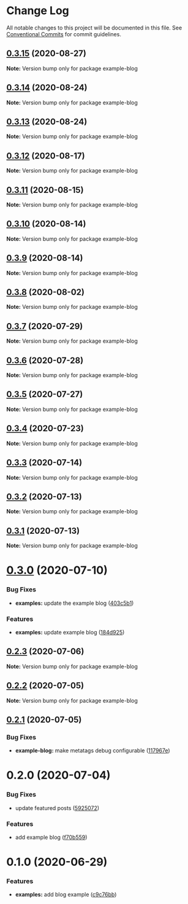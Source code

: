 # Change Log

All notable changes to this project will be documented in this file.
See [Conventional Commits](https://conventionalcommits.org) for commit guidelines.

## [0.3.15](https://github.com/reflexjs/reflex/compare/example-blog@0.3.14...example-blog@0.3.15) (2020-08-27)

**Note:** Version bump only for package example-blog





## [0.3.14](https://github.com/reflexjs/reflex/compare/example-blog@0.3.13...example-blog@0.3.14) (2020-08-24)

**Note:** Version bump only for package example-blog





## [0.3.13](https://github.com/reflexjs/reflex/compare/example-blog@0.3.12...example-blog@0.3.13) (2020-08-24)

**Note:** Version bump only for package example-blog





## [0.3.12](https://github.com/reflexjs/reflex/compare/example-blog@0.3.11...example-blog@0.3.12) (2020-08-17)

**Note:** Version bump only for package example-blog





## [0.3.11](https://github.com/reflexjs/reflex/compare/example-blog@0.3.10...example-blog@0.3.11) (2020-08-15)

**Note:** Version bump only for package example-blog





## [0.3.10](https://github.com/reflexjs/reflex/compare/example-blog@0.3.9...example-blog@0.3.10) (2020-08-14)

**Note:** Version bump only for package example-blog





## [0.3.9](https://github.com/reflexjs/reflex/compare/example-blog@0.3.8...example-blog@0.3.9) (2020-08-14)

**Note:** Version bump only for package example-blog





## [0.3.8](https://github.com/reflexjs/reflex/compare/example-blog@0.3.7...example-blog@0.3.8) (2020-08-02)

**Note:** Version bump only for package example-blog





## [0.3.7](https://github.com/reflexjs/reflex/compare/example-blog@0.3.6...example-blog@0.3.7) (2020-07-29)

**Note:** Version bump only for package example-blog





## [0.3.6](https://github.com/reflexjs/reflex/compare/example-blog@0.3.5...example-blog@0.3.6) (2020-07-28)

**Note:** Version bump only for package example-blog





## [0.3.5](https://github.com/reflexjs/reflex/compare/example-blog@0.3.4...example-blog@0.3.5) (2020-07-27)

**Note:** Version bump only for package example-blog





## [0.3.4](https://github.com/reflexjs/reflex/compare/example-blog@0.3.3...example-blog@0.3.4) (2020-07-23)

**Note:** Version bump only for package example-blog





## [0.3.3](https://github.com/reflexjs/reflex/compare/example-blog@0.3.2...example-blog@0.3.3) (2020-07-14)

**Note:** Version bump only for package example-blog





## [0.3.2](https://github.com/reflexjs/reflex/compare/example-blog@0.3.1...example-blog@0.3.2) (2020-07-13)

**Note:** Version bump only for package example-blog





## [0.3.1](https://github.com/reflexjs/reflex/compare/example-blog@0.3.0...example-blog@0.3.1) (2020-07-13)

**Note:** Version bump only for package example-blog





# [0.3.0](https://github.com/reflexjs/reflex/compare/example-blog@0.2.3...example-blog@0.3.0) (2020-07-10)


### Bug Fixes

* **examples:** update the example blog ([403c5b1](https://github.com/reflexjs/reflex/commit/403c5b183e045de5a7f9ef021fb1ed3e4748fdb9))


### Features

* **examples:** update example blog ([184d925](https://github.com/reflexjs/reflex/commit/184d925c88c704a77b8fe229a0a29e5270b02b95))





## [0.2.3](https://github.com/reflexjs/reflex/compare/example-blog@0.2.2...example-blog@0.2.3) (2020-07-06)

**Note:** Version bump only for package example-blog





## [0.2.2](https://github.com/reflexjs/reflex/compare/example-blog@0.2.1...example-blog@0.2.2) (2020-07-05)

**Note:** Version bump only for package example-blog





## [0.2.1](https://github.com/reflexjs/reflex/compare/example-blog@0.2.0...example-blog@0.2.1) (2020-07-05)


### Bug Fixes

* **example-blog:** make metatags debug configurable ([117967e](https://github.com/reflexjs/reflex/commit/117967ee0af16dc2ec6082da48dbcdb6dafb10a1))





# 0.2.0 (2020-07-04)


### Bug Fixes

* update featured posts ([5925072](https://github.com/reflexjs/reflex/commit/59250727147d7b8ab8844f61def8b67dcbf16e95))


### Features

* add example blog ([f70b559](https://github.com/reflexjs/reflex/commit/f70b5594f4f53a6033bde9899a3717cc4058c9a9))





# 0.1.0 (2020-06-29)


### Features

* **examples:** add blog example ([c9c76bb](https://github.com/reflexjs/reflex/commit/c9c76bb0b8200a9f7e77414f4f654530d253551d))

